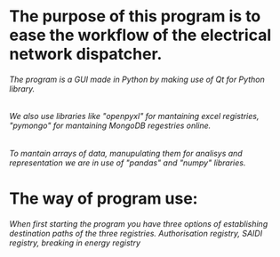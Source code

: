# The purpose of this program is to ease the workflow of the electrical network dispatcher.
###### The program is a GUI made in Python by making use of Qt for Python library.
###### We also use libraries like "openpyxl" for mantaining excel registries, "pymongo" for mantaining MongoDB regestries online.
###### To mantain arrays of data, manupulating them for analisys and representation we are in use of "pandas" and "numpy" libraries.
# The way of program use:
###### When first starting the program you have three options of establishing destination paths of the three registries. Authorisation registry, SAIDI registry, breaking in energy registry
